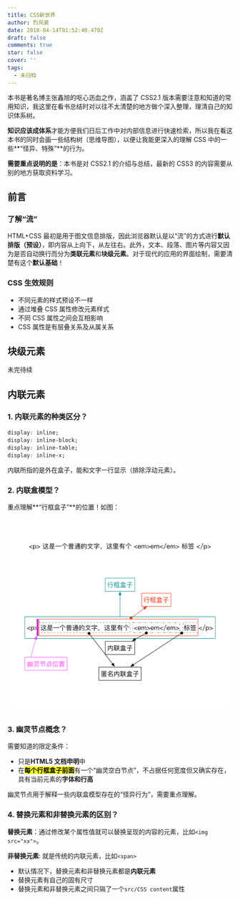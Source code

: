 ```yaml
---
title: CSS新世界
author: 烈风裘
date: 2018-04-14T01:52:40.470Z
draft: false
comments: true
star: false
cover: ''
tags: 
  - 未归档
---
```


本书是著名博主张鑫旭的呕心沥血之作，涵盖了 CSS2.1 版本需要注意和知道的常用知识，我这里在看书总结时对以往不太清楚的地方做个深入整理，理清自己的知识体系树。

**知识应该成体系**才能方便我们日后工作中对内部信息进行快速检索，所以我在看这本书的同时会画一些结构树（思维导图），以便让我能更深入的理解 CSS 中的一些**“怪异、特殊”**的行为。

**需要重点说明的是**：本书是对 CSS2.1 的介绍与总结，最新的 CSS3 的内容需要从别的地方获取资料学习。

## 前言

### 了解“流”

HTML+CSS 最初是用于图文信息排版，因此浏览器默认是以“流”的方式进行**默认排版（预设）**，即内容从上向下，从左往右。此外，文本、段落、图片等内容又因为是否自动换行而分为**类联元素**和**块级元素**。对于现代的应用的界面绘制，需要清楚有这个**默认基础**！

### CSS 生效规则

* 不同元素的样式预设不一样
* 通过堆叠 CSS 属性修改元素样式
* 不同 CSS 属性之间会互相影响
* CSS 属性是有层叠关系及从属关系

## 块级元素

未完待续

## 内联元素

### 1. 内联元素的种类区分？

```css
display: inline;
display: inline-block;
display: inline-table;
display: inline-x;
```

内联所指的是外在盒子，能和文字一行显示（排除浮动元素）。

### 2. 内联盒模型？

重点理解**“行框盒子”**的位置！如图：

![](inline-x.png)

### 3. 幽灵节点概念？

需要知道的限定条件：

* 只是**HTML5 文档申明**中
* 在<mark>**每个行框盒子前面**</mark>有一个“幽灵空白节点”，不占据任何宽度但又确实存在，具有当前元素的**字体和行高**

幽灵节点用于解释一些内联盒模型存在的“怪异行为”，需要重点理解。

### 4. 替换元素和非替换元素的区别？

**替换元素**：通过修改某个属性值就可以替换呈现的内容的元素，比如`<img src="xx">`。

**非替换元素**: 就是传统的内联元素，比如`<span>`

* 默认情况下，替换元素和非替换元素都是**内联元素**
* 替换元素有自己的固有尺寸
* 替换元素和非替换元素之间只隔了一个`src/CSS content`属性
